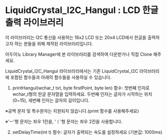 # LiquidCrystal_I2C_Hangul : LCD 한글 출력 라이브러리

 이 라이브러리는 I2C 통신을 사용하는 16x2 LCD 또는 20x4 LCD에서 한글을 출력하고자 하는 분들을 위해 제작된 라이브러리입니다.
 
 아두이노 Library Manager에 본 라이브러리를 검색하여 다운받거나 직접 Clone 해주세요.


 LiquidCrystal_I2C_Hangul 라이브러리에서는 기존 LiquidCrystal_I2C 라이브러리에 포함된 함수들과 아래의 함수들을 사용하실 수 있습니다.
 
 1. printHangul(wchar_t txt, byte firstPoint, byte len) 함수: 첫번째 인자로 wchar_t형의 한글 문자열을 입력하세요. 두번째 인자는 글자가 시작하는 위치(0~15), 세번째 인자는 글자의 길이입니다.


  ※공백 문자 및 특수문자는 지원되지 않습니다.(print 함수를 사용해주세요)

  ※'ㅡ'형 문자는 좌우 1칸을, 'ㅣ'형 문자는 좌우 2칸을 사용합니다.

 2. setDelayTime(int t) 함수: 글자가 출력되는 속도를 설정하세요 (기본값: 1000ms)
